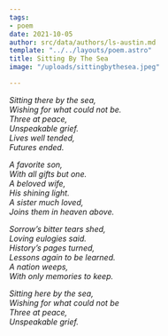 ```yaml
---
tags:
- poem
date: 2021-10-05
author: src/data/authors/ls-austin.md
template: "../../layouts/poem.astro"
title: Sitting By The Sea
image: "/uploads/sittingbythesea.jpeg"

---
```

_Sitting there by the sea,  
Wishing for what could not be.  
Three at peace,  
Unspeakable grief.  
Lives well tended,  
Futures ended._

_A favorite son,  
With all gifts but one.  
A beloved wife,  
His shining light.  
A sister much loved,  
Joins them in heaven above._

_Sorrow’s bitter tears shed,  
Loving eulogies said.  
History’s pages turned,  
Lessons again to be learned.  
A nation weeps,  
With only memories to keep._

_Sitting here by the sea,  
Wishing for what could not be  
Three at peace,  
Unspeakable grief._